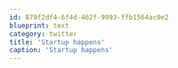 ```yaml
---
id: 879f2df4-6f4d-462f-9993-ffb1564ac0e2
blueprint: text
category: twitter
title: 'Startup happens'
caption: 'Startup happens'
---
```

